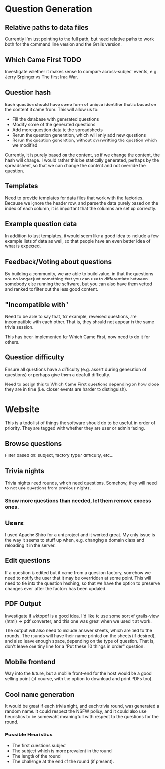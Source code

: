 # Question Generation

## Relative paths to data files

Currently I'm just pointing to the full path, but need relative paths to work both for the command line version and the Grails version.

## Which Came First TODO

Investigate whether it makes sense to compare across-subject events, e.g. Jerry Srpinger vs The first Iraq War.

## Question hash

Each question should have some form of unique identifier that is based on the content it came from. This will allow us to:

* Fill the database with generated questions
* Modify some of the generated questions
* Add more question data to the spreadsheets
* Rerun the question generation, which will only add new questions
* Rerun the question generation, without overwritting the question which we modified

Currently, it is purely based on the content, so if we change the content, the hash will change. I would rather this be statically generated, perhaps by the spreadsheet, so that we can change the content and not override the question.

## Templates

Need to provide templates for data files that work with the factories. Because we ignore the header row, and parse the data purely based on the index of each column, it is important that the columns are set up correctly.


## Example question data

In addition to just templates, it would seem like a good idea to include a few example lists of data as well, so that people have an even better idea of what is expected. 


## Feedback/Voting about questions

By building a community, we are able to build value, in that the questions are no longer just something that you can use to differentiate between somebody else running the software, but you can also have them vetted and ranked to filter out the less good content.


## "Incompatible with"

Need to be able to say that, for example, reversed questions, are incompatible with each other. That is, they should not appear in the same trivia session.

This has been implemented for Which Came First, now need to do it for others.


## Question difficulty

Ensure all questions have a difficulty (e.g. assert during generation of questions) or perhaps give them a deafult difficulty.

Need to assign this to Which Came First questions depending on how close they are in time (i.e. closer events are harder to distinguish).

# Website

This is a todo list of things the software should do to be useful, in order of priority. They are tagged with whether they are user or admin facing. 


## Browse questions

Filter based on: subject, factory type? difficulty, etc...


## Trivia nights

Trivia nights need rounds, which need questions. Somehow, they will need to not use questions from previous nights.

### Show more questions than needed, let them remove excess ones. 


## Users

I used Apache Shiro for a uni project and it worked great. My only issue is the way it seems to stuff up when, e.g. changing a domain class and reloading it in the server.


## Edit questions

If a question is edited but it came from a question factory, somehow we need to notify the user that it may be overridden at some point.
This will need to tie into the question hashing, so that we have the option to preserve changes even after the factory has been updated.


## PDF Output

Investigate if wktopdf is a good idea. I'd like to use some sort of grails-view (html) -> pdf converter, and this one was great when we used it at work.

The output will also need to include answer sheets, which are tied to the rounds. 
The rounds will have their name printed on the sheets (if desired), and also leave enough space, depending on the type of question. That is, don't leave one tiny line for a "Put these 10 things in order" question.

## Mobile frontend

Way into the future, but a mobile front-end for the host would be a good selling point (of course, with the option to download and print PDFs too).


## Cool name generation

It would be great if each trivia night, and each trivia round, was generated a random name.
It could respect the NSFW policy, and it could also use heuristics to be somewaht meaningfull with respect to the questions for the round.

### Possible Heuristics

 * The first questions subject
 * The subject which is more prevalent in the round
 * The length of the round
 * The challenge at the end of the round (if present).
